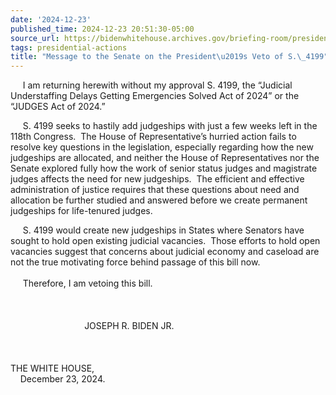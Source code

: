 ```yaml
---
date: '2024-12-23'
published_time: 2024-12-23 20:51:30-05:00
source_url: https://bidenwhitehouse.archives.gov/briefing-room/presidential-actions/2024/12/23/message-to-the-senate-on-the-presidents-veto-of-s-4199/
tags: presidential-actions
title: "Message to the Senate on the President\u2019s Veto of S.\_4199"
---
```

 
     I am returning herewith without my approval S. 4199, the “Judicial
Understaffing Delays Getting Emergencies Solved Act of 2024” or the
“JUDGES Act of 2024.”

     S. 4199 seeks to hastily add judgeships with just a few weeks left
in the 118th Congress.  The House of Representative’s hurried action
fails to resolve key questions in the legislation, especially regarding
how the new judgeships are allocated, and neither the House of
Representatives nor the Senate explored fully how the work of senior
status judges and magistrate judges affects the need for new judgeships.
 The efficient and effective administration of justice requires that
these questions about need and allocation be further studied and
answered before we create permanent judgeships for life-tenured judges.

     S. 4199 would create new judgeships in States where Senators have
sought to hold open existing judicial vacancies.  Those efforts to hold
open vacancies suggest that concerns about judicial economy and caseload
are not the true motivating force behind passage of this bill now.  
       
     Therefore, I am vetoing this bill.  
   
   
   
                              JOSEPH R. BIDEN JR.  
   
   
   
THE WHITE HOUSE,  
    December 23, 2024.
